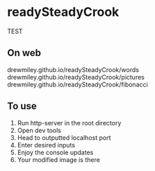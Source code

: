 # readySteadyCrook
TEST
## On web

drewmiley.github.io/readySteadyCrook/words
drewmiley.github.io/readySteadyCrook/pictures
drewmiley.github.io/readySteadyCrook/fibonacci

## To use

1) Run http-server in the root directory
2) Open dev tools
3) Head to outputted localhost port
4) Enter desired inputs
5) Enjoy the console updates
6) Your modified image is there
